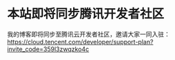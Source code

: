 # 本站即将同步腾讯开发者社区

我的博客即将同步至腾讯云开发者社区，邀请大家一同入驻：https://cloud.tencent.com/developer/support-plan?invite_code=359l3zwqzko4c
